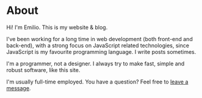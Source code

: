 # About

Hi! I'm Emilio. This is my website & blog.

I've been working for a long time in web development (both front-end and back-end), with a strong focus on JavaScript related technologies, since JavaScript is my favourite programming language. I write posts sometimes.

I'm a programmer, not a designer. I always try to make fast, simple and robust software, like this site.

I'm usually full-time employed. You have a question? Feel free to [leave a message](/contact).
